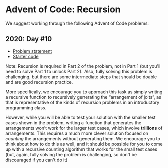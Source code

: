 # Advent of Code: Recursion

We suggest working through the following Advent of Code problems:

## 2020: Day #10

- [Problem statement](https://adventofcode.com/2020/day/10)
- [Starter code](aoc2020-10.py)

Note: Recursion is required in Part 2 of the problem, not in Part 1
(but you'll need to solve Part 1 to unlock Part 2). Also, fully solving this 
problem is challenging, but there are some intermediate steps that 
should be doable and are good recursion practice.

More specifically, we encourage you to approach this task as simply writing a recursive function to recursively generating the “arrangement of jolts”, as that is representative of the kinds of recursion problems in an introductory programming class.

However, while you will be able to test your solution with the smaller test cases shown in the problem, writing a function that generates the arrangements won’t work for the larger test cases, which involve **trillions** of arrangements. This requires a much more clever solution focused on *counting* the arrangements without generating them. We encourage you to think about how to do this as well, and it should be possible for you to come up with a recursive counting algorithm that works for the small test cases (but, again, fully solving the problem is challenging, so don't be discouraged if you can't do it)
